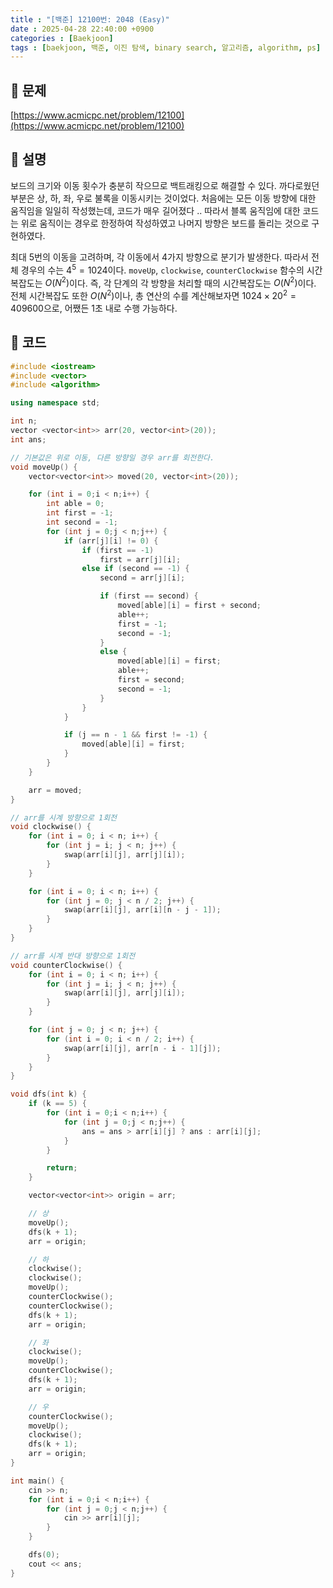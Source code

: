 ```yaml
---
title : "[백준] 12100번: 2048 (Easy)"
date : 2025-04-28 22:40:00 +0900
categories : [Baekjoon]
tags : [baekjoon, 백준, 이진 탐색, binary search, 알고리즘, algorithm, ps]
---
```


## 📌 문제

[https://www.acmicpc.net/problem/12100](https://www.acmicpc.net/problem/12100)

## 📌 설명

보드의 크기와 이동 횟수가 충분히 작으므로 백트래킹으로 해결할 수 있다. 까다로웠던 부분은 상, 하, 좌, 우로 불록을 이동시키는 것이었다. 처음에는 모든 이동 방향에 대한 움직임을 일일히 작성했는데, 코드가 매우 길어졌다 .. 따라서 블록 움직임에 대한 코드는 위로 움직이는 경우로 한정하여 작성하였고 나머지 방향은 보드를 돌리는 것으로 구현하였다.

최대 5번의 이동을 고려하며, 각 이동에서 4가지 방향으로 분기가 발생한다. 따라서 전체 경우의 수는 $4^5=1024$이다. `moveUp`, `clockwise`, `counterClockwise` 함수의 시간복잡도는 $O(N^2)$이다. 즉, 각 단계의 각 방향을 처리할 때의 시간복잡도는 $O(N^2)$이다. 전체 시간복잡도 또한 $O(N^2)$이나, 총 연산의 수를 계산해보자면 $1024 \times 20^2=409600$으로, 어쨌든 1초 내로 수행 가능하다.

## 📌 코드

```cpp
#include <iostream>
#include <vector>
#include <algorithm>

using namespace std;

int n;
vector <vector<int>> arr(20, vector<int>(20));
int ans;

// 기본값은 위로 이동, 다른 방향일 경우 arr를 회전한다.
void moveUp() {
	vector<vector<int>> moved(20, vector<int>(20));

	for (int i = 0;i < n;i++) {
		int able = 0;
		int first = -1;
		int second = -1;
		for (int j = 0;j < n;j++) {
			if (arr[j][i] != 0) {
				if (first == -1)
					first = arr[j][i];
				else if (second == -1) {
					second = arr[j][i];

					if (first == second) {
						moved[able][i] = first + second;
						able++;
						first = -1;
						second = -1;
					}
					else {
						moved[able][i] = first;
						able++;
						first = second;
						second = -1;
					}
				}
			}

			if (j == n - 1 && first != -1) {
				moved[able][i] = first;
			}
		}
	}

	arr = moved;
}

// arr를 시계 방향으로 1회전
void clockwise() {
	for (int i = 0; i < n; i++) {
		for (int j = i; j < n; j++) {
			swap(arr[i][j], arr[j][i]);
		}
	}

	for (int i = 0; i < n; i++) {
		for (int j = 0; j < n / 2; j++) {
			swap(arr[i][j], arr[i][n - j - 1]);
		}
	}
}

// arr를 시계 반대 방향으로 1회전
void counterClockwise() {
	for (int i = 0; i < n; i++) {
		for (int j = i; j < n; j++) {
			swap(arr[i][j], arr[j][i]);
		}
	}

	for (int j = 0; j < n; j++) {
		for (int i = 0; i < n / 2; i++) {
			swap(arr[i][j], arr[n - i - 1][j]);
		}
	}
}

void dfs(int k) {
	if (k == 5) {
		for (int i = 0;i < n;i++) {
			for (int j = 0;j < n;j++) {
				ans = ans > arr[i][j] ? ans : arr[i][j];
			}
		}

		return;
	}

	vector<vector<int>> origin = arr;

	// 상
	moveUp();
	dfs(k + 1);
	arr = origin;

	// 하
	clockwise();
	clockwise();
	moveUp();
	counterClockwise();
	counterClockwise();
	dfs(k + 1);
	arr = origin;

	// 좌
	clockwise();
	moveUp();
	counterClockwise();
	dfs(k + 1);
	arr = origin;

	// 우
	counterClockwise();
	moveUp();
	clockwise();
	dfs(k + 1);
	arr = origin;
}

int main() {
	cin >> n;
	for (int i = 0;i < n;i++) {
		for (int j = 0;j < n;j++) {
			cin >> arr[i][j];
		}
	}

	dfs(0);
	cout << ans;
}
```